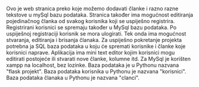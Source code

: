 
Ovo je web stranica preko koje možemo dodavati članke i razno razne tekstove u mySql bazu podataka.
Stranica također ima mogućnost editiranja pojedinačnog članka od svakog korisnika koji se uspiješno registrira.
Registrirani korisnici se spremaju također u MySql bazu podataka. 
Po uspiješnoj registraciji korisnik se mora ulogirati.
Tek onda ima mogućnost stvaranja, editiranja i brisanja članaka.
Za uspiješno pokretanje projekta potrebna ja SQL baza podataka u koju će spremati korisnike i članke koje korisnici naprave.
Aplikacija ima mini text editor kojim korisnici mogu editirati postojeće ili stvarati nove članke, kolumne itd.
Za MySql je korišten xampp na localhost, bez lozinke.
Baza podataka je u Pythonu nazvana "flask projekt".
Baza podataka korisnika u Pythonu je nazvana "korisnici".
Baza podataka članaka u Pythonu je nazvana "clanci".
